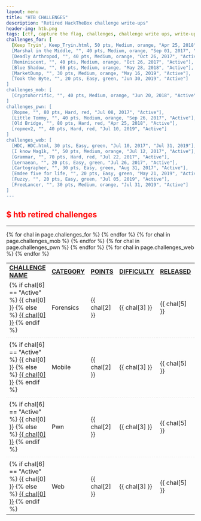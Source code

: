 ```yaml
---
layout: menu
title: "HTB CHALLENGES"
description: "Retired HackTheBox challenge write-ups"
header-img: htb.png
tags: [ctf, capture the flag, challenges, challenge write ups, write-ups, writeups, write-up, writeup, htb, hackthebox, solutions]
challenges_for: [
  [Keep Tryin', Keep_Tryin.html, 50 pts, Medium, orange, "Apr 25, 2018", "Oct 27, 2019"],  
  [Marshal in the Middle, "", 40 pts, Medium, orange, "Sep 01, 2017", "Active"],
  [Deadly Arthropod, "", 40 pts, Medium, orange, "Oct 26, 2017", "Active"],
  [Reminiscent, "", 40 pts, Medium, orange, "Oct 26, 2017", "Active"], 
  [Blue Shadow, "", 60 pts, Medium, orange, "May 28, 2018", "Active"], 
  [MarketDump, "", 30 pts, Medium, orange, "May 16, 2019", "Active"], 
  [Took the Byte, "", 20 pts, Easy, green, "Jun 30, 2019", "Active"]
]
challenges_mob: [
  [Cryptohorrific, "", 40 pts, Medium, orange, "Jun 20, 2018", "Active"]
]
challenges_pwn: [
  [Ropme, "", 80 pts, Hard, red, "Jul 08, 2017", "Active"],  
  [Little Tommy, "", 40 pts, Medium, orange, "Sep 26, 2017", "Active"],  
  [Old Bridge, "", 80 pts, Hard, red, "Apr 25, 2018", "Active"],  
  [ropmev2, "", 40 pts, Hard, red, "Jul 10, 2019", "Active"]
]
challenges_web: [
  [HDC, HDC.html, 30 pts, Easy, green, "Jul 10, 2017", "Jul 31, 2019"],
  [I know Mag1k, "", 50 pts, Medium, orange, "Jul 12, 2017", "Active"],
  [Grammar, "", 70 pts, Hard, red, "Jul 22, 2017", "Active"],  
  [Lernaean, "", 20 pts, Easy, green, "Jul 26, 2017", "Active"],  
  [Cartographer, "", 30 pts, Easy, green, "Aug 31, 2017", "Active"],  
  [Emdee five for life, "", 20 pts, Easy, green, "May 21, 2019", "Active"],  
  [Fuzzy, "", 20 pts, Easy, green, "Jul 05, 2019", "Active"],  
  [FreeLancer, "", 30 pts, Medium, orange, "Jul 31, 2019", "Active"]
]
---
```


## <span id="for" style="color:red">$ htb retired challenges</span>

---

<div style="overflow-x:auto">
 <table>
   <tr>
     <td><strong style="text-decoration:underline">CHALLENGE NAME</strong></td>
     <td><strong style="text-decoration:underline">CATEGORY</strong></td>
     <td><strong style="text-decoration:underline">POINTS</strong></td>
     <td><strong style="text-decoration:underline">DIFFICULTY</strong></td>
     <td><strong style="text-decoration:underline">RELEASED</strong></td>
     <td><strong style="text-decoration:underline">RETIRED</strong></td>
   </tr>
   {% for chal in page.challenges_for %}
   <tr>
     <td>
       {% if chal[6] == "Active" %}
         {{ chal[0] }}
       {% else %}
         <a href="./for/{{ chal[1] }}">{{ chal[0] }}</a>
       {% endif %}
     </td>
     <td><span>Forensics</span></td>
     <td><span style="color:{{ chal[4] }}">{{ chal[2] }}</span></td>
     <td><span style="color:{{ chal[4] }}">{{ chal[3] }}</span></td>
     <td>{{ chal[5] }}</td>
     <td>{{ chal[6] }}</td>
   </tr>
   {% endfor %}
   <tr><td colspan="6" id="mob"></td></tr>
   <tr><td colspan="6" style="border-top:1px dashed #eaeaea"></td></tr>
   {% for chal in page.challenges_mob %}
   <tr>
     <td>
       {% if chal[6] == "Active" %}
         {{ chal[0] }}
       {% else %}
         <a href="./mob/{{ chal[1] }}">{{ chal[0] }}</a>
       {% endif %}
     </td>
     <td><span>Mobile</span></td>
     <td><span style="color:{{ chal[4] }}">{{ chal[2] }}</span></td>
     <td><span style="color:{{ chal[4] }}">{{ chal[3] }}</span></td>
     <td>{{ chal[5] }}</td>
     <td>{{ chal[6] }}</td>
   </tr>
   {% endfor %}
   <tr><td colspan="6" id="pwn"></td></tr>
   <tr><td colspan="6" style="border-top:1px dashed #eaeaea"></td></tr>
   {% for chal in page.challenges_pwn %}
   <tr>
     <td>
       {% if chal[6] == "Active" %}
         {{ chal[0] }}
       {% else %}
         <a href="./pwn/{{ chal[1] }}">{{ chal[0] }}</a>
       {% endif %}
     </td>
     <td><span>Pwn</span></td>
     <td><span style="color:{{ chal[4] }}">{{ chal[2] }}</span></td>
     <td><span style="color:{{ chal[4] }}">{{ chal[3] }}</span></td>
     <td>{{ chal[5] }}</td>
     <td>{{ chal[6] }}</td>
   </tr>
   {% endfor %}
   <tr><td colspan="6" id="web"></td></tr>
   <tr><td colspan="6" style="border-top:1px dashed #eaeaea"></td></tr>
   {% for chal in page.challenges_web %}
   <tr>
     <td>
       {% if chal[6] == "Active" %}
         {{ chal[0] }}
       {% else %}
         <a href="./web/{{ chal[1] }}">{{ chal[0] }}</a>
       {% endif %}
     </td>
     <td><span>Web</span></td>
     <td><span style="color:{{ chal[4] }}">{{ chal[2] }}</span></td>
     <td><span style="color:{{ chal[4] }}">{{ chal[3] }}</span></td>
     <td>{{ chal[5] }}</td>
     <td>{{ chal[6] }}</td>
   </tr>
   {% endfor %}
 </table>
</div>
